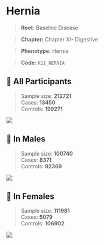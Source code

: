 # Hernia

> **Root:** Baseline Disease  

> **Chapter:** Chapter XI- Digestive  

> **Phenotype:** Hernia  

> **Code:** `K11_HERNIA`

## 🧪 All Participants  
> Sample size: **212721**  
> Cases: **13450**  
> Controls: **199271**
<img src="/Disease/Figures/ALL/Baseline/K11_HERNIA.png"/>
<CsvTable src="/Disease/Data/ALL/Baseline/LG_K11_HERNIA.csv" label="🔍 View full results" />

## 👨 In Males  
> Sample size: **100740**  
> Cases: **8371**  
> Controls: **92369**
<img src="/Disease/Figures/Male/Baseline/K11_HERNIA.png"/>
<CsvTable src="/Disease/Data/Male/Baseline/LG_K11_HERNIA.csv" label="🔍 View full results" />

## 👩 In Females  
> Sample size: **111981**  
> Cases: **5079**  
> Controls: **106902**
<img src="/Disease/Figures/Female/Baseline/K11_HERNIA.png"/>
<CsvTable src="/Disease/Data/Female/Baseline/LG_K11_HERNIA.csv" label="🔍 View full results" />
